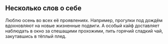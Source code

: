 ## Несколько слов о себе

Люблю осень во всех её проявлениях. Например, прогулки под дождём вдохновляют на новые жизненные подвиги. А особый кайф доставляет наблюдать в окно за спешащими прохожими, пить горячий сладкий чай, закутавшись в тёплый плед. 